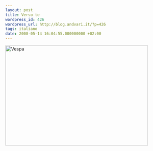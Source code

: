 ```yaml
---
layout: post
title: Verso te
wordpress_id: 426
wordpress_url: http://blog.andvari.it/?p=426
tags: italiano
date: 2008-05-14 16:04:55.000000000 +02:00
---
```

<a title="Vespa by Heliøs, on Flickr" href="http://www.flickr.com/photos/helios89/2489811983/"><img class="centered" src="http://farm3.static.flickr.com/2267/2489811983_829d82d205.jpg" alt="Vespa" width="447" height="314" /></a>
